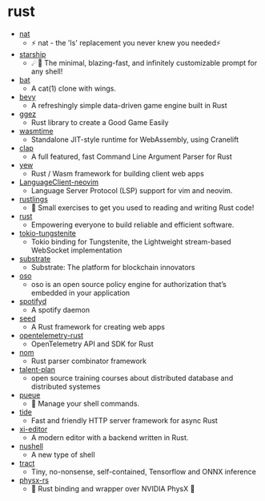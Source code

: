 # rust
- [nat](https://github.com/willdoescode/nat)
  - ⚡️ nat - the 'ls' replacement you never knew you needed⚡️
- [starship](https://github.com/starship/starship)
  - ☄🌌️ The minimal, blazing-fast, and infinitely customizable prompt for any shell!
- [bat](https://github.com/sharkdp/bat)
  - A cat(1) clone with wings.
- [bevy](https://github.com/bevyengine/bevy)
  - A refreshingly simple data-driven game engine built in Rust
- [ggez](https://github.com/ggez/ggez)
  - Rust library to create a Good Game Easily
- [wasmtime](https://github.com/bytecodealliance/wasmtime)
  - Standalone JIT-style runtime for WebAssembly, using Cranelift
- [clap](https://github.com/clap-rs/clap)
  - A full featured, fast Command Line Argument Parser for Rust
- [yew](https://github.com/yewstack/yew)
  - Rust / Wasm framework for building client web apps
- [LanguageClient-neovim](https://github.com/autozimu/LanguageClient-neovim)
  - Language Server Protocol (LSP) support for vim and neovim.
- [rustlings](https://github.com/rust-lang/rustlings)
  - 🦀 Small exercises to get you used to reading and writing Rust code!
- [rust](https://github.com/rust-lang/rust)
  - Empowering everyone to build reliable and efficient software.
- [tokio-tungstenite](https://github.com/snapview/tokio-tungstenite)
  - Tokio binding for Tungstenite, the Lightweight stream-based WebSocket implementation
- [substrate](https://github.com/paritytech/substrate)
  - Substrate: The platform for blockchain innovators
- [oso](https://github.com/osohq/oso)
  - oso is an open source policy engine for authorization that’s embedded in your application
- [spotifyd](https://github.com/Spotifyd/spotifyd)
  - A spotify daemon
- [seed](https://github.com/seed-rs/seed)
  - A Rust framework for creating web apps
- [opentelemetry-rust](https://github.com/open-telemetry/opentelemetry-rust)
  - OpenTelemetry API and SDK for Rust
- [nom](https://github.com/Geal/nom)
  - Rust parser combinator framework
- [talent-plan](https://github.com/pingcap/talent-plan)
  - open source training courses about distributed database and distributed systemes
- [pueue](https://github.com/Nukesor/pueue)
  - 🌠 Manage your shell commands.
- [tide](https://github.com/http-rs/tide)
  - Fast and friendly HTTP server framework for async Rust
- [xi-editor](https://github.com/xi-editor/xi-editor)
  - A modern editor with a backend written in Rust.
- [nushell](https://github.com/nushell/nushell)
  - A new type of shell
- [tract](https://github.com/sonos/tract)
  - Tiny, no-nonsense, self-contained, Tensorflow and ONNX inference
- [physx-rs](https://github.com/EmbarkStudios/physx-rs)
  - 🎳 Rust binding and wrapper over NVIDIA PhysX 🦀
